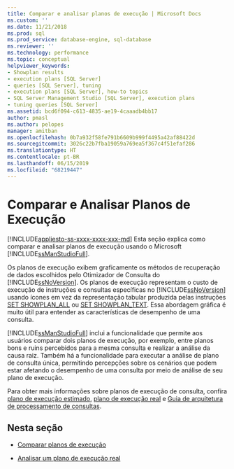 ```yaml
---
title: Comparar e analisar planos de execução | Microsoft Docs
ms.custom: ''
ms.date: 11/21/2018
ms.prod: sql
ms.prod_service: database-engine, sql-database
ms.reviewer: ''
ms.technology: performance
ms.topic: conceptual
helpviewer_keywords:
- Showplan results
- execution plans [SQL Server]
- queries [SQL Server], tuning
- execution plans [SQL Server], how-to topics
- SQL Server Management Studio [SQL Server], execution plans
- tuning queries [SQL Server]
ms.assetid: bcd6f094-c613-4835-ae19-4caaadb4bb17
author: pmasl
ms.author: pelopes
manager: amitban
ms.openlocfilehash: 0b7a932f58fe791b6609b999f4495a42af88422d
ms.sourcegitcommit: 3026c22b7fba19059a769ea5f367c4f51efaf286
ms.translationtype: HT
ms.contentlocale: pt-BR
ms.lasthandoff: 06/15/2019
ms.locfileid: "68219447"
---
```

# <a name="compare-and-analyze-execution-plans"></a>Comparar e Analisar Planos de Execução
[!INCLUDE[appliesto-ss-xxxx-xxxx-xxx-md](../../includes/appliesto-ss-xxxx-xxxx-xxx-md.md)]
Esta seção explica como comparar e analisar planos de execução usando o Microsoft [!INCLUDE[ssManStudioFull](../../includes/ssmanstudiofull-md.md)].  
  
Os planos de execução exibem graficamente os métodos de recuperação de dados escolhidos pelo Otimizador de Consulta do [!INCLUDE[ssNoVersion](../../includes/ssnoversion-md.md)]. Os planos de execução representam o custo de execução de instruções e consultas específicas no [!INCLUDE[ssNoVersion](../../includes/ssnoversion-md.md)] usando ícones em vez da representação tabular produzida pelas instruções [SET SHOWPLAN_ALL](../../t-sql/statements/set-showplan-all-transact-sql.md) ou [SET SHOWPLAN_TEXT](../../t-sql/statements/set-showplan-text-transact-sql.md). Essa abordagem gráfica é muito útil para entender as características de desempenho de uma consulta. 

[!INCLUDE[ssManStudioFull](../../includes/ssmanstudiofull-md.md)] inclui a funcionalidade que permite aos usuários comparar dois planos de execução, por exemplo, entre planos bons e ruins percebidos para a mesma consulta e realizar a análise da causa raiz. Também há a funcionalidade para executar a análise de plano de consulta única, permitindo percepções sobre os cenários que podem estar afetando o desempenho de uma consulta por meio de análise de seu plano de execução.

Para obter mais informações sobre planos de execução de consulta, confira [plano de execução estimado](../../relational-databases/performance/display-the-estimated-execution-plan.md), [plano de execução real](../../relational-databases/performance/display-an-actual-execution-plan.md) e [Guia de arquitetura de processamento de consultas](../../relational-databases/query-processing-architecture-guide.md).
  
## <a name="in-this-section"></a>Nesta seção  
  
-   [Comparar planos de execução](../../relational-databases/performance/display-the-estimated-execution-plan.md)  
  
-   [Analisar um plano de execução real](../../relational-databases/performance/display-an-actual-execution-plan.md)  
  
  
